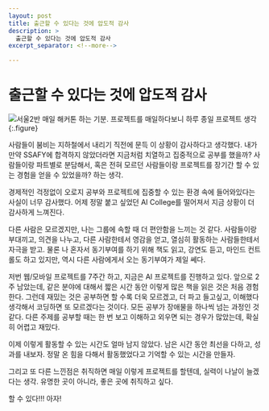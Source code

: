 ```yaml
---
layout: post
title: 출근할 수 있다는 것에 압도적 감사
description: >
  출근할 수 있다는 것에 압도적 감사
excerpt_separator: <!--more-->

---
```


<!--more-->

# 출근할 수 있다는 것에 압도적 감사

![서울2반](https://user-images.githubusercontent.com/27988544/65672034-54d39200-e083-11e9-8f6d-7eac8b228acb.jpg)
매일 해커톤 하는 기분. 프로젝트를 매일하다보니 하루 종일 프로젝트 생각
{:.figure}

사람들이 붐비는 지하철에서 내리기 직전에 문득 이 상황이 감사하다고 생각했다. 내가 만약 SSAFY에 합격하지 않았더라면 지금처럼 치열하고 집중적으로 공부를 했을까? 사람들이랑 파트별로 분담해서, 혹은 전혀 모르던 사람들이랑 프로젝트를 장기간 할 수 있는 경험을 얻을 수 있었을까? 하는 생각.

경제적인 걱정없이 오로지 공부와 프로젝트에 집중할 수 있는 환경 속에 들어와있다는 사실이 너무 감사했다. 어제 정말 붙고 싶었던 AI College를 떨어져서 지금 상황이 더 감사하게 느껴진다.

다른 사람은 모르겠지만, 나는 그룹에 속할 때 더 편안함을 느끼는 것 같다. 사람들이랑 부대끼고, 의견을 나누고, 다른 사람한테서 영감을 얻고, 열심히 활동하는 사람들한테서 자극을 받고. 물론 나 혼자서 동기부여를 하기 위해 책도 읽고, 강연도 듣고, 마인드 컨트롤도 하고 있지만, 역시 다른 사람에게서 오는 동기부여가 제일 쎄다.

저번 웹/모바일 프로젝트를 7주간 하고, 지금은 AI 프로젝트를 진행하고 있다. 앞으로 2주 남았는데, 같은 분야에 대해서 짧은 시간 동안 이렇게 많은 책을 읽은 것은 처음 경험한다. 그런데 재밌는 것은 공부하면 할 수록 더욱 모르겠고, 더 파고 들고싶고, 이해했다 생각해서 코딩하면 또 모르겠다는 것이다. 모든 공부가 장애물을 하나씩 넘는 과정인 것 같다. 다른 주제를 공부할 때는 한 번 보고 이해하고 외우면 되는 경우가 많았는데, 확실히 어렵고 재밌다.

이제 이렇게 활동할 수 있는 시간도 얼마 남지 않았다. 남은 시간 동안 최선을 다하고, 성과를 내보자. 정말 온 힘을 다해서 활동했었다고 기억할 수 있는 시간을 만들자.

그리고 또 다른 느낀점은 취직하면 매일 이렇게 프로젝트를 할텐데, 실력이 나날이 늘겠다는 생각. 유명한 곳이 아니라, 좋은 곳에 취직하고 싶다.

할 수 있다!!! 아자!